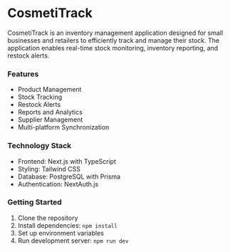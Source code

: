 # CosmetiTrack

CosmetiTrack is an inventory management application designed for small businesses and retailers to efficiently track and manage their stock. The application enables real-time stock monitoring, inventory reporting, and restock alerts.

### Features
- Product Management
- Stock Tracking
- Restock Alerts
- Reports and Analytics
- Supplier Management
- Multi-platform Synchronization

### Technology Stack
- Frontend: Next.js with TypeScript
- Styling: Tailwind CSS
- Database: PostgreSQL with Prisma
- Authentication: NextAuth.js

### Getting Started
1. Clone the repository
2. Install dependencies: `npm install`
3. Set up environment variables
4. Run development server: `npm run dev`